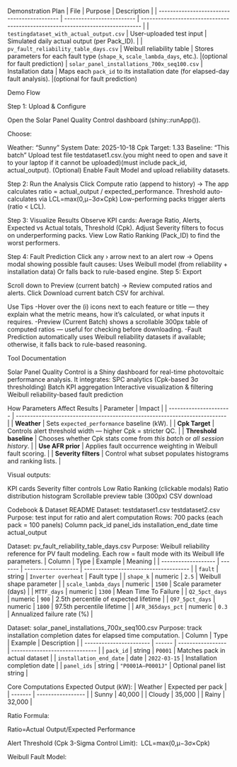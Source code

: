 Demonstration Plan
| File                                        | Purpose                   | Description                                                                    |
| ------------------------------------------- | ------------------------- | ------------------------------------------------------------------------------ |
| `testingdataset_with_actual_output.csv`     | User-uploaded test input  | Simulated daily actual output (per Pack_ID).                                   |
| `pv_fault_reliability_table_days.csv`       | Weibull reliability table | Stores parameters for each fault type (`shape_k`, `scale_lambda_days`, etc.).  |(optional for fault prediction)
| `solar_panel_installations_700x_seq100.csv` | Installation data         | Maps each `pack_id` to its installation date (for elapsed-day fault analysis). |(optional for fault prediction)




Demo Flow

Step 1: Upload & Configure

  Open the Solar Panel Quality Control dashboard (shiny::runApp()).
  
  Choose:
  
  Weather: “Sunny” 
  System Date: 2025-10-18
  Cpk Target: 1.33
  Baseline: “This batch”
  Upload test file testdataset1.csv.(you might need to open and save it to your laptop if it cannot be uploaded)(must include pack_id, actual_output).
  (Optional) Enable Fault Model and upload reliability datasets.
  
Step 2: Run the Analysis
  Click Compute ratio (append to history)
  → The app calculates ratio = actual_output / expected_performance.
  Threshold auto-calculates via LCL=max(0,μ−3σ×Cpk​)
  Low-performing packs trigger alerts (ratio < LCL).
  
Step 3: Visualize Results
  Observe KPI cards:
  Average Ratio, Alerts, Expected vs Actual totals, Threshold (Cpk).
  Adjust Severity filters to focus on underperforming packs.
  View Low Ratio Ranking (Pack_ID) to find the worst performers.
  
Step 4: Fault Prediction
  Click any › arrow next to an alert row →
  Opens modal showing possible fault causes:
  Uses Weibull model (from reliability + installation data)
  Or falls back to rule-based engine.
Step 5: Export

  Scroll down to Preview (current batch) →
  Review computed ratios and alerts.
  Click Download current batch CSV for archival.

Use Tips
  -Hover over the (i) icons next to each feature or title — they explain what the metric means, how it’s calculated, or what inputs it requires.
  -Preview (Current Batch) shows a scrollable 300px table of computed ratios — useful for checking before downloading.
  -Fault Prediction automatically uses Weibull reliability datasets if available; otherwise, it falls back to rule-based reasoning.



Tool Documentation 

  Solar Panel Quality Control is a Shiny dashboard for real-time photovoltaic performance analysis. It integrates:
    SPC analytics (Cpk-based 3σ thresholding)
    Batch KPI aggregation
    Interactive visualization & filtering
    Weibull reliability-based fault prediction


How Parameters Affect Results
| Parameter              | Impact                                                                     |
| ---------------------- | -------------------------------------------------------------------------- |
| **Weather**            | Sets `expected_performance` baseline (kW).                                 |
| **Cpk Target**         | Controls alert threshold width — higher Cpk = stricter QC.                 |
| **Threshold baseline** | Chooses whether Cpk stats come from *this batch* or *all session history*. |
| **Use AFR prior**      | Applies fault occurrence weighting in Weibull fault scoring.               |
| **Severity filters**   | Control what subset populates histograms and ranking lists.                |

Visual outputs:

KPI cards
Severity filter controls
Low Ratio Ranking (clickable modals)
Ratio distribution histogram
Scrollable preview table (300px)
CSV download

Codebook & Dataset README
Dataset: testdataset1.csv   testdataset2.csv
  Purpose: test input for ratio and alert computation
  Rows: 700 packs (each pack = 100 panels)
  Column pack_id	panel_ids	installation_end_date	time	actual_output			


Dataset: pv_fault_reliability_table_days.csv
  Purpose: Weibull reliability reference for PV fault modeling.
  Each row = fault mode with its Weibull life parameters.
| Column              | Type    | Example             | Meaning                               |
| ------------------- | ------- | ------------------- | ------------------------------------- |
| `fault`             | string  | `Inverter overheat` | Fault type                            |
| `shape_k`           | numeric | `2.5`               | Weibull shape parameter               |
| `scale_lambda_days` | numeric | `1500`              | Scale parameter (days)                |
| `MTTF_days`         | numeric | `1300`              | Mean Time To Failure                  |
| `Q2_5pct_days`      | numeric | `900`               | 2.5th percentile of expected lifetime |
| `Q97_5pct_days`     | numeric | `1800`              | 97.5th percentile lifetime            |
| `AFR_365days_pct`   | numeric | `0.3`               | Annualized failure rate (%)           |


Dataset: solar_panel_installations_700x_seq100.csv
Purpose: track installation completion dates for elapsed time computation.
| Column                  | Type   | Example           | Description                    |
| ----------------------- | ------ | ----------------- | ------------------------------ |
| `pack_id`               | string | `P0001`           | Matches pack in actual dataset |
| `installation_end_date` | date   | `2022-03-15`      | Installation completion date   |
| `panel_ids`             | string | `"P0001A–P0001J"` | Optional panel list string     |



  

Core Computations
Expected Output (kW):
| Weather | Expected per pack |
| ------- | ----------------- |
| Sunny   | 40,000            |
| Cloudy  | 35,000            |
| Rainy   | 32,000            |

Ratio Formula:

  Ratio=Actual Output/Expected Performance

Alert Threshold (Cpk 3-Sigma Control Limit):
	​
  LCL=max(0,μ−3σ×Cpk​)

Weibull Fault Model:







